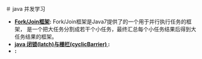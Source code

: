 ＃ java 并发学习

* __[Fork/Join框架](fork-join.md):__ Fork/Join框架是Java7提供了的一个用于并行执行任务的框架， 是一个把大任务分割成若干个小任务，最终汇总每个小任务结果后得到大任务结果的框架。 
* __[java 闭锁(latch)与栅栏(cyclicBarrier) ](latch-cyclicBarrier.md):__  
* __[]():__  